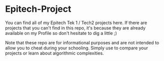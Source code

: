 # Epitech-Project
You can find all of my Epitech Tek 1 / Tech2 projects here. If there are projects that you can't find in this repo, it's because they are already available on my Profile so don't hesitate to dig a little ;)

Note that these repo are for informational purposes and are not intended to allow you to cheat during your schooling. Simply use to compare your projects or learn about algorithmic complexities.
